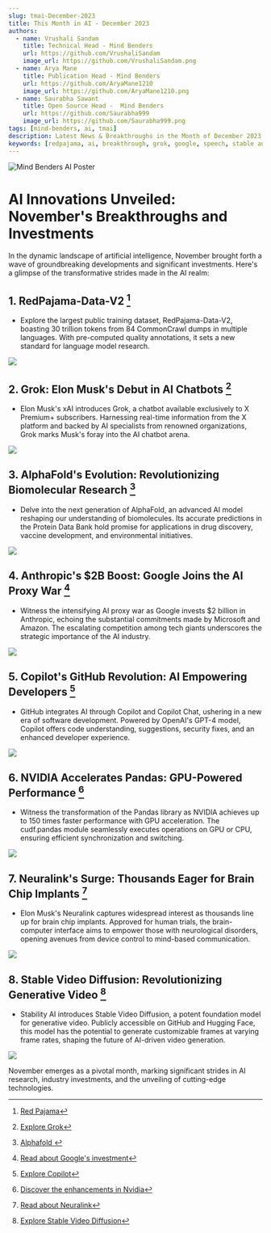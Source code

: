 ```yaml
---
slug: tmai-December-2023
title: This Month in AI - December 2023
authors:
  - name: Vrushali Sandam
    title: Technical Head - Mind Benders 
    url: https://github.com/VrushaliSandam
    image_url: https://github.com/VrushaliSandam.png
  - name: Arya Mane 
    title: Publication Head - Mind Benders
    url: https://github.com/AryaMane1210
    image_url: https://github.com/AryaMane1210.png
  - name: Saurabha Sawant
    title: Open Source Head -  Mind Benders
    url: https://github.com/Saurabha999
    image_url: https://github.com/Saurabha999.png
tags: [mind-benders, ai, tmai]
description: Latest News & Breakthroughs in the Month of December 2023 in AI/ML/DS.
keywords: [redpajama, ai, breakthrough, grok, google, speech, stable audio, stable video, Adobe, alphafold, anthropic, tmai, microsoft, github, copilot, nvidea]
---
```



![Mind Benders AI Poster](Poster.png)




# AI Innovations Unveiled: November's Breakthroughs and Investments  

In the dynamic landscape of artificial intelligence, November brought forth a wave of groundbreaking developments and significant investments. Here's a glimpse of the transformative strides made in the AI realm:

## 1.	RedPajama-Data-V2 [^1]
 
   - Explore the largest public training dataset, RedPajama-Data-V2, boasting 30 trillion tokens from 84 CommonCrawl dumps in multiple languages. With pre-computed quality annotations, it sets a new standard for language model research.

![](redpajama.png)



## 2. Grok: Elon Musk's Debut in AI Chatbots [^2]
   - Elon Musk's xAI introduces Grok, a chatbot available exclusively to X Premium+ subscribers. Harnessing real-time information from the X platform and backed by AI specialists from renowned organizations, Grok marks Musk's foray into the AI chatbot arena.
   
  ![](grok.webp)



## 3. AlphaFold's Evolution: Revolutionizing Biomolecular Research [^3]
   - Delve into the next generation of AlphaFold, an advanced AI model reshaping our understanding of biomolecules. Its accurate predictions in the Protein Data Bank hold promise for applications in drug discovery, vaccine development, and environmental initiatives.


![](alphafold.png)



## 4. Anthropic's $2B Boost: Google Joins the AI Proxy War  [^4] 
   - Witness the intensifying AI proxy war as Google invests $2 billion in Anthropic, echoing the substantial commitments made by Microsoft and Amazon. The escalating competition among tech giants underscores the strategic importance of the AI industry.


![](anthropic.png)


## 5. Copilot's GitHub Revolution: AI Empowering Developers [^5] 
   - GitHub integrates AI through Copilot and Copilot Chat, ushering in a new era of software development. Powered by OpenAI's GPT-4 model, Copilot offers code understanding, suggestions, security fixes, and an enhanced developer experience.


![](github_copilot.jpg)



## 6. NVIDIA Accelerates Pandas: GPU-Powered Performance [^6]
   - Witness the transformation of the Pandas library as NVIDIA achieves up to 150 times faster performance with GPU acceleration. The cudf.pandas module seamlessly executes operations on GPU or CPU, ensuring efficient synchronization and switching.


![](nvidia.png)


## 7. Neuralink's Surge: Thousands Eager for Brain Chip Implants [^7]
   - Elon Musk's Neuralink captures widespread interest as thousands line up for brain chip implants. Approved for human trials, the brain-computer interface aims to empower those with neurological disorders, opening avenues from device control to mind-based communication.


 ![](neural_link.avif)

## 8. Stable Video Diffusion: Revolutionizing Generative Video [^8]
   - Stability AI introduces Stable Video Diffusion, a potent foundation model for generative video. Publicly accessible on GitHub and Hugging Face, this model has the potential to generate customizable frames at varying frame rates, shaping the future of AI-driven video generation.

  ![](stable_video.png)



November emerges as a pivotal month, marking significant strides in AI research, industry investments, and the unveiling of cutting-edge technologies.



[^1]: [Red Pajama](https://together.ai/blog/redpajama-data-v2)

[^2]: [Explore Grok](https://mashable.com/article/elon-musk-x-ai-update)

[^3]: [Alphafold ](https://deepmind.google/discover/blog/a-glimpse-of-the-next-generation-of-alphafold/)

[^4]: [Read about Google's investment](https://techcrunch.com/2023/10/27/ais-proxy-war-heats-up-as-google-reportedly-backs-anthropic-with-2b/)

[^5]: [Explore Copilot](https://github.blog/2023-11-08-universe-2023-copilot-transforms-github-into-the-ai-powered-developer-platform/)

[^6]: [Discover the enhancements in Nvidia](https://rapids.ai/cudf-pandas/)

[^7]: [Read about Neuralink](https://www.businessinsider.com/neuralink-will-take-25-minutes-insert-brain-elon-musk-reportedly-2023-11)

[^8]: [Explore Stable Video Diffusion](https://stability.ai/news/stable-video-diffusion-open-ai-video-model)

